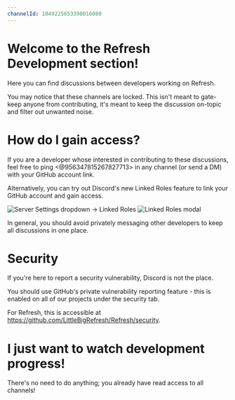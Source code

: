```yaml
---
channelId: 1049225653398016080
---
```

# Welcome to the Refresh Development section!

Here you can find discussions between developers working on Refresh.

You may notice that these channels are locked.
This isn't meant to gate-keep anyone from contributing, it's meant to keep the discussion on-topic and filter out unwanted noise.
 
# How do I gain access?

If you are a developer whose interested in contributing to these discussions, feel free to ping <@956347815267827713> in any channel (or send a DM) with your GitHub account link.

Alternatively, you can try out Discord's new Linked Roles feature to link your GitHub account and gain access.

![Server Settings dropdown -> Linked Roles](https://raw.githubusercontent.com/LittleBigRefresh/Docs/main/discord/dev-info-dropdown.png)
![Linked Roles modal](https://raw.githubusercontent.com/LittleBigRefresh/Docs/main/discord/dev-info-connect-account.png)

In general, you should avoid privately messaging other developers to keep all discussions in one place.

# Security

If you're here to report a security vulnerability, Discord is not the place.

You should use GitHub's private vulnerability reporting feature - this is enabled on all of our projects under the security tab.

For Refresh, this is accessible at <https://github.com/LittleBigRefresh/Refresh/security>.

# I just want to watch development progress!

There's no need to do anything; you already have read access to all channels!
